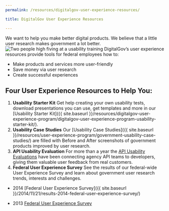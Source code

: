 ```yaml
---
permalink: /resources/digitalgov-user-experience-resources/

title: DigitalGov User Experience Resources

---
```


We want to help you make better digital products. We believe that a little user research makes government a lot better. ![Two people high fiving at a usability training](https://s3.amazonaws.com/sitesusa/wp-content/uploads/sites/212/2014/01/usajobs-hallway-test-high-five-250x244.jpeg) DigitalGov’s user experience resources provide tools for federal employees how to:
* Make products and services more user-friendly
* Save money via user research
* Create successful experiences

## Four User Experience Resources to Help You:

1. **Usability Starter Kit** Get help creating your own usability tests, download presentations you can use, get templates and more in our [Usability Starter Kit]({{ site.baseurl }}/resources/digitalgov-user-experience-program/digitalgov-user-experience-program-usability-starter-kit/).
2. **Usability Case Studies** Our [Usability Case Studies]({{ site.baseurl }}/resources/user-experience-program/government-usability-case-studies/) are filled with Before and After screenshots of government products improved by user research.
3. **API Usability Evaluation** For more than a year the [API Usability Evaluations](https://pages.18f.gov/API-Usability-Testing/) have been connecting agency API teams to developers, giving them valuable user feedback from real customers.
4. **Federal User Experience Survey** See the results of our federal-wide User Experience Survey and learn about government user research trends, interests and challenges.
  - 2014 [Federal User Experience Survey]({{ site.baseurl }}/2014/11/21/results-2014-federal-user-experience-survey/)
  * 2013 [Federal User Experience Survey](https://s3.amazonaws.com/sitesusa/wp-content/uploads/sites/212/2013/12/2013-Federal-UX-Survey.pptx)
